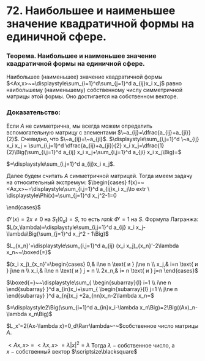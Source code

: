 # 72. Наибольшее и наименьшее значение квадратичной формы на единичной сфере.

### Теорема. Наибольшее и наименьшее значение квадратичной формы на единичной сфере.
Наибольшее (наименьшее) значение квадратичной формы
$<Ax,x>~=\displaystyle\sum_{i=1}^d\sum_{j=1}^d a_{ij}x_i x_j$ равно наибольшему (наименьшему) собственному числу симметричной матрицы этой формы. Оно достигается на собственном векторе.

### Доказательство:
Если $A$ не симметрична, мы всегда можем определить вспомогательную матрицу с элементами $\~a_{ij}=\dfrac{a_{ij}+a_{ji}}{2}$. Очевидно, что $\~a_{ij}=\~a_{ji}$.
$\displaystyle\sum_{i,j=1}^d \~a_{ij} x_i x_j = \sum_{i,j=1}^d \dfrac{a_{ij}+a_{ji}}{2} x_i x_j=\dfrac{1}{2}\Big(\sum_{i,j=1}^d a_{ij} x_i x_j+\sum_{i,j=1}^d a_{ji} x_i x_j\Big)=$

$=\displaystyle\sum_{i,j=1}^d a_{ij}x_i x_j$.

Далее будем считать $A$ симметричной матрицей.
Тогда имеем задачу на относительный экстремум:
$\begin{cases}
f(x)=~<Ax,x>~=\displaystyle\sum_{i,j=1}^d a_{ij}x_i x_j\to extr
\\
\displaystyle\Phi(x)=\sum_{j=1}^d x_j^2-1=0

\end{cases}$

$\Phi'(x)=2x\ne0$ на $S_1(0_d)=S$, то есть $rank~\Phi'=1$ на $S$.
Формула Лагранжа:
$L(x,\lambda)=\displaystyle\sum_{i,j=1}^d a_{ij} x_i x_j-\lambda\Big(\sum_{j=1}^d x_j^2 - 1\Big)$

$L_{x_n}'=\displaystyle\sum_{i,j=1}^d a_{ij} (x_i x_j)_{x_n}'-2\lambda x_n~~\boxed{=}$

$(x_i x_j)_{x_n}'=\begin{cases}
0,& i\ne n \text{ и } j\ne n
\\
x_j,& i=n \text{ и } j\ne n
\\
x_i,& i\ne n \text{ и } j = n
\\
2x_n,& i= n \text{ и } j=n
\end{cases}$

$\boxed{=}~~\displaystyle\sum_{
\begin{subarray}{l}
i=1
\\
i\ne n
\end{subarray}
}^d
a_{in}x_i+\sum_{
\begin{subarray}{l}
j=1
\\
j\ne n
\end{subarray}
}^d
a_{nj}x_j
+2a_{nn}x_n-2\lambda x_n=$

$=\displaystyle2\Big(\sum_{i=1}^d a_{in}x_i-\lambda x_n\Big)=2\Big((Ax)_n-\lambda x_n\Big)$

$L_x'=2(Ax-\lambda x)=0_d\Rarr\lambda~-~$собственное число матрицы $A$.

$<Ax,x>~=~<\lambda x,x>~=\lambda |x|^2=\lambda$
Тогда $\lambda~-~$собственное число, а $x~-~$собственный вектор  $\scriptsize\blacksquare$